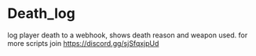 # Death_log
log player death to a webhook, shows death reason and weapon used. 
for more scripts join https://discord.gg/sjSfqxjpUd
